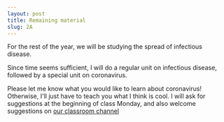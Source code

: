 ```yaml
---
layout: post
title: Remaining material
slug: 2A
---
```


For the rest of the year, we will be studying the spread of infectious disease. 

Since time seems sufficient, I will do a regular unit on infectious disease, followed by a special unit on coronavirus.

Please let me know what you would like to learn about coronavirus! Otherwise, I'll just have to teach you what I think is cool. I will ask for suggestions at the beginning of class Monday, and also welcome suggestions on [our classroom channel](https://teams.microsoft.com/l/channel/19%3a5e4531e4ad2e42fca308bffc085593c3%40thread.tacv2/Classroom?groupId=88fcb621-4c4c-4603-b746-737c99b739ad&tenantId=44376307-b429-42ad-8c25-28cd496f4772)

